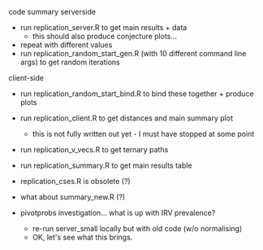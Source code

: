 code summary
serverside
* run replication_server.R to get main results + data
    - this should also produce conjecture plots...
* repeat with different values
* run replication_random_start_gen.R (with 10 different command line args) to get random iterations

client-side
* run replication_random_start_bind.R to bind these together + produce plots
* run replication_client.R to get distances and main summary plot
    * this is not fully written out yet - I must have stopped at some point
* run replication_v_vecs.R to get ternary paths
* run replication_summary.R to get main results table


* replication_cses.R is obsolete (?)
* what about summary_new.R (?)

* pivotprobs investigation... what is up with IRV prevalence?
    * re-run server_small locally but with old code (w/o normalising)
    * OK, let's see what this brings.